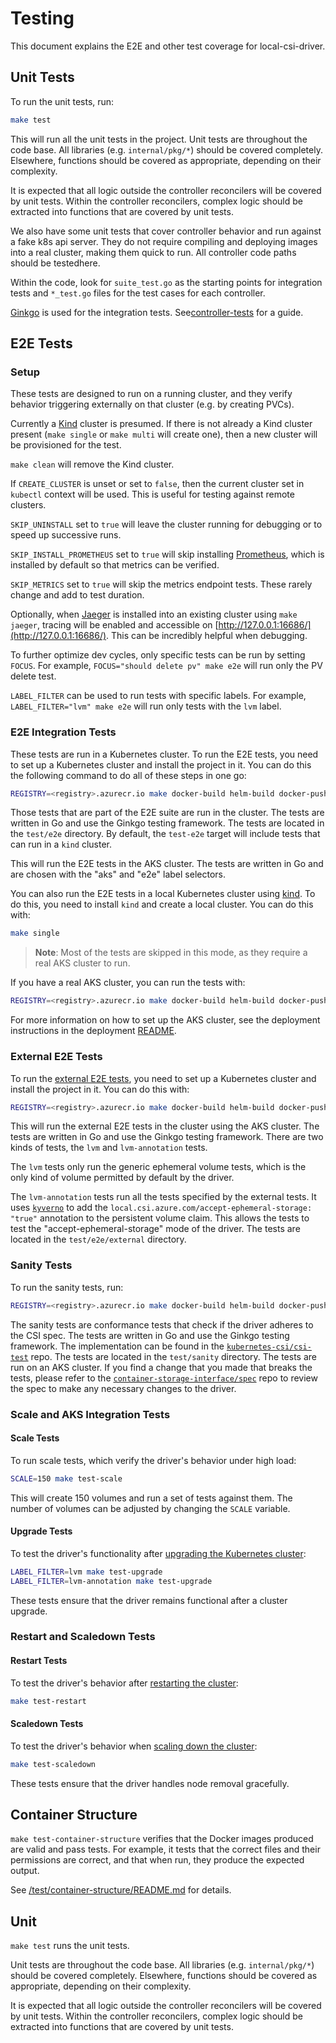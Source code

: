 # Testing

This document explains the E2E and other test coverage for local-csi-driver.

## Unit Tests

To run the unit tests, run:

```sh
make test
```

This will run all the unit tests in the project. Unit tests are throughout the
code base. All libraries (e.g. `internal/pkg/*`) should be covered completely.
Elsewhere, functions should be covered as appropriate, depending on their complexity.

It is expected that all logic outside the controller reconcilers will be covered
by unit tests. Within the controller reconcilers, complex logic should be
extracted into functions that are covered by unit tests.

We also have some unit tests that cover controller behavior and run against a
fake k8s api server. They do not require compiling and deploying images into a
real cluster, making them quick to run. All controller code paths should be
testedhere.

Within the code, look for `suite_test.go` as the starting points for
integration tests and `*_test.go` files for the test cases for each controller.

[Ginkgo][ginkgo] is used for the integration tests.
See[controller-tests](https://book.kubebuilder.io/cronjob-tutorial/writing-tests)
for a guide.

## E2E Tests

### Setup

These tests are designed to run on a running cluster, and they verify behavior
triggering externally on that cluster (e.g. by creating PVCs).

Currently a [Kind][kind] cluster is presumed. If there is not already a Kind
cluster present (`make single` or `make multi` will create one), then a new
cluster will be provisioned for the test.

`make clean` will remove the Kind cluster.

If `CREATE_CLUSTER` is unset  or set to `false`, then the current cluster set in
`kubectl` context will be used. This is useful for testing against remote
clusters.

`SKIP_UNINSTALL` set to `true` will leave the cluster running for debugging or
to speed up successive runs.

`SKIP_INSTALL_PROMETHEUS` set to `true` will skip installing
[Prometheus][prometheus], which is installed by default so that metrics can be
verified.

`SKIP_METRICS` set to `true` will skip the metrics endpoint tests. These rarely
change and add to test duration.

Optionally, when [Jaeger][jaeger] is installed into an existing cluster using
`make jaeger`, tracing will be enabled and accessible on
[http://127.0.0.1:16686/](http://127.0.0.1:16686/). This can be incredibly
helpful when debugging.

To further optimize dev cycles, only specific tests can be run by setting
`FOCUS`. For example, `FOCUS="should delete pv" make e2e` will run only the PV
delete test.

`LABEL_FILTER` can be used to run tests with specific labels. For example,
`LABEL_FILTER="lvm" make e2e` will run only tests with the `lvm` label.

### E2E Integration Tests

These tests are run in a Kubernetes cluster. To run the E2E tests, you need to
set up a Kubernetes cluster and install the project in it. You can do this the
following command to do all of these steps in one go:

```sh
REGISTRY=<registry>.azurecr.io make docker-build helm-build docker-push helm-push test-e2e
```

Those tests that are part of the E2E suite are run in the cluster. The tests are
written in Go and use the Ginkgo testing framework. The tests are located in the
`test/e2e` directory. By default, the `test-e2e` target will include tests that
can run in a `kind` cluster.

This will run the E2E tests in the AKS cluster. The tests are written in Go and
are chosen with the "aks" and "e2e" label selectors.

You can also run the E2E tests in a local Kubernetes cluster using
[kind](https://kind.sigs.k8s.io/). To do this, you need to install `kind` and
create a local cluster. You can do this with:

```sh
make single
```

> **Note**: Most of the tests are skipped in this mode, as they require a real
AKS cluster to run.

If you have a real AKS cluster, you can run the
tests with:

```sh
REGISTRY=<registry>.azurecr.io make docker-build helm-build docker-push helm-push test-e2e-aks
```

For more information on how to set up the AKS cluster, see the deployment
instructions in the deployment [README](../deployment/README.md).

### External E2E Tests

To run the [external E2E tests](https://github.com/kubernetes/kubernetes/tree/master/test/e2e/storage/external),
you need to set up a Kubernetes cluster and install the project in it. You can
do this with:

```sh
REGISTRY=<registry>.azurecr.io make docker-build helm-build docker-push helm-push test-e2e-aks
```

This will run the external E2E tests in the cluster using the AKS cluster. The
tests are written in Go and use the Ginkgo testing framework. There are two
kinds of tests, the `lvm` and `lvm-annotation` tests.

The `lvm` tests only run the generic ephemeral volume tests, which is the only
kind of volume permitted by default by the driver.

The `lvm-annotation` tests run all the tests specified
by the external tests. It uses [`kyverno`](https://github.com/kyverno/kyverno)
to add the `local.csi.azure.com/accept-ephemeral-storage: "true"` annotation to
the persistent volume claim. This allows the tests to test the "accept-ephemeral-storage"
mode of the driver. The tests are located in the `test/e2e/external` directory.

### Sanity Tests

To run the sanity tests, run:

```sh
REGISTRY=<registry>.azurecr.io make docker-build helm-build docker-push helm-push test-sanity
```

The sanity tests are conformance tests that check if the driver adheres to the CSI
spec. The tests are written in Go and use the Ginkgo testing framework. The implementation
can be found in the  [`kubernetes-csi/csi-test`](https://github.com/kubernetes-csi/csi-test)
repo. The tests are located in the `test/sanity` directory. The tests are run on
an AKS cluster. If you find a change that you made that breaks the tests, please
refer to the [`container-storage-interface/spec`](https://github.com/container-storage-interface/spec)
repo to review the spec to make any necessary changes to the driver.

### Scale and AKS Integration Tests

#### Scale Tests

To run scale tests, which verify the driver's behavior under high load:

```sh
SCALE=150 make test-scale
```

This will create 150 volumes and run a set of tests against them. The number
of volumes can be adjusted by changing the `SCALE` variable.

#### Upgrade Tests

To test the driver's functionality after [upgrading the Kubernetes cluster](https://learn.microsoft.com/en-us/azure/aks/upgrade-aks-cluster?tabs=azure-cli):

```sh
LABEL_FILTER=lvm make test-upgrade
LABEL_FILTER=lvm-annotation make test-upgrade

```

These tests ensure that the driver remains functional after a cluster upgrade.

### Restart and Scaledown Tests

#### Restart Tests

To test the driver's behavior after [restarting the cluster](https://learn.microsoft.com/en-us/azure/aks/start-stop-cluster?tabs=azure-cli):

```sh
make test-restart
```

#### Scaledown Tests

To test the driver's behavior when [scaling down the cluster](https://learn.microsoft.com/en-us/azure/aks/scale-cluster?tabs=azure-cli):

```sh
make test-scaledown
```

These tests ensure that the driver handles node removal gracefully.

## Container Structure

`make test-container-structure` verifies that the Docker images produced are
valid and pass tests. For example, it tests that the correct files and their
permissions are correct, and that when run, they produce the expected output.

See [/test/container-structure/README.md](./container-structure/README.md)
for details.

## Unit

`make test` runs the unit tests.

Unit tests are throughout the code base. All libraries (e.g. `internal/pkg/*`)
should be covered completely. Elsewhere, functions should be covered as
appropriate, depending on their complexity.

It is expected that all logic outside the controller reconcilers will be covered
by unit tests. Within the controller reconcilers, complex logic should be
extracted into functions that are covered by unit tests.

[kind]: https://kind.sigs.k8s.io/
[ginkgo]: https://onsi.github.io/ginkgo/
[prometheus]: https://prometheus.io/
[jaeger]: https://www.jaegertracing.io/
